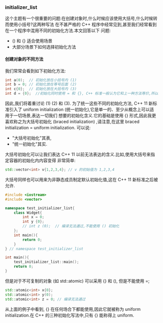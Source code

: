 ### initializer_list

这个主题有一个很重要的问题:在创建对象时,什么时候应该使用大括号,什么时候转而使用小括号?这两种写法
在不甚严格的 C++ 程序中经常见到,甚至我们经常看到在一个程序中混用不同的初始化方法.本文回答以下
问题:
* () 和 {} 适合使用场景
* 大部分场景下如何选择初始化方法

#### 创建对象的不同方法

我们常常会看到如下初始化方法:

```c++
int a(0);  // 初始化放在小括号内 (1)
int b = 0; // 初始化放在等号后面 (2)
int c{0};  // 初始化放在大括号内 (3)
int d = {0};  //初始化同时使用 = 和 {}, C++ 标准一般认为它和上一种方法等价,所以这里不讨论
```

因此,我们将着重讨论 (1) (2) 和 (3). 为了统一这些不同的初始化方法, C++ 11 新标准引入了
uniform initialization (统一初始化),它是单一的、至少从概念上可以适用于一切场景,表达一切我们
想要的初始化含义.它的基础是使用 {} 形式,因此我更喜欢称之为大括号初始化 (braced initialization)
,请注意,在这里 braced initialization = uniform initialization. 可以说:
* "大括号初始化"其表,
* "统一初始化"其实.

大括号初始化可以让我们表达 C++ 11 以前无法表达的含义.比如,使用大括号来指定容器的初始化内内容变得
非常简单:

```C++
std::vector<int> v{1,2,3,4}; // v 的初始值为 1,2,3,4
```

大括号同样也可以用来为非静态成员制定默认初始化值,这在 C++ 11 新标准之后被允许.

```c++
#include <iostream>
#include <vector>

namespace test_initializer_list{
	class Widget{
		int x = 0;
		int y {0};
		// int z (0);  // 编译无法通过,不能使用 () 初始化
	};
	int main(){
		return 0;
	}
} // namespace test_initializer_list

int main(){
	test_initializer_list::main();
	return 0;
}
```

但是对于不可复制的对象 (如 std::atomic) 可以采用 {} 和 (), 但是不能使用 =;

```c++
std::atomic<int> x{0};
std::atomic<int> y(0);
std::atomic<int> z = 0; // 编译无法通过
```

从上面的例子中看到, {} 在任何场合下都能使用,因此它就被称为 uniform initialization.在 C++
的三种初始化写法中,只有 {} 能称得上 uniform.


